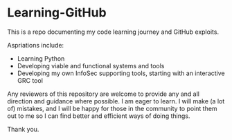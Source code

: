 # Learning-GitHub

This is a repo documenting my code learning journey and GitHub exploits.

Aspriations include:

- Learning Python
- Developing viable and functional systems and tools
- Developing my own InfoSec supporting tools, starting with an interactive GRC tool

Any reviewers of this repository are welcome to provide any and all direction and guidance where possible. I am eager to learn. I will make (a lot of) mistakes, and I will be happy for those in the community to point them out to me so I can find better and efficient ways of doing things.

Thank you.